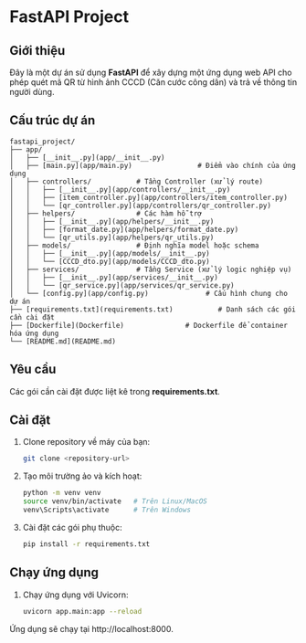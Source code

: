 # FastAPI Project

## Giới thiệu

Đây là một dự án sử dụng **FastAPI** để xây dựng một ứng dụng web API cho phép quét mã QR từ hình ảnh CCCD (Căn cước công dân) và trả về thông tin người dùng.

## Cấu trúc dự án
    fastapi_project/
    ├── app/
    │   ├── [__init__.py](app/__init__.py)
    │   ├── [main.py](app/main.py)                # Điểm vào chính của ứng dụng
    │   ├── controllers/           # Tầng Controller (xử lý route)
    │   │   ├── [__init__.py](app/controllers/__init__.py)
    │   │   ├── [item_controller.py](app/controllers/item_controller.py)
    │   │   └── [qr_controller.py](app/controllers/qr_controller.py)
    │   ├── helpers/               # Các hàm hỗ trợ
    │   │   ├── [__init__.py](app/helpers/__init__.py)
    │   │   ├── [format_date.py](app/helpers/format_date.py)
    │   │   └── [qr_utils.py](app/helpers/qr_utils.py)
    │   ├── models/                # Định nghĩa model hoặc schema
    │   │   ├── [__init__.py](app/models/__init__.py)
    │   │   └── [CCCD_dto.py](app/models/CCCD_dto.py)
    │   ├── services/              # Tầng Service (xử lý logic nghiệp vụ)
    │   │   ├── [__init__.py](app/services/__init__.py)
    │   │   └── [qr_service.py](app/services/qr_service.py)
    │   └── [config.py](app/config.py)              # Cấu hình chung cho dự án
    ├── [requirements.txt](requirements.txt)           # Danh sách các gói cần cài đặt
    ├── [Dockerfile](Dockerfile)               # Dockerfile để container hóa ứng dụng
    └── [README.md](README.md)

## Yêu cầu

Các gói cần cài đặt được liệt kê trong **requirements.txt**.

## Cài đặt

1. Clone repository về máy của bạn:
    ```bash
   git clone <repository-url>

2. Tạo môi trường ảo và kích hoạt:
    ```bash
    python -m venv venv
    source venv/bin/activate   # Trên Linux/MacOS
    venv\Scripts\activate      # Trên Windows

3. Cài đặt các gói phụ thuộc:
    ```bash
    pip install -r requirements.txt

## Chạy ứng dụng

1. Chạy ứng dụng với Uvicorn:
    ```bash
    uvicorn app.main:app --reload

Ứng dụng sẽ chạy tại http://localhost:8000.
